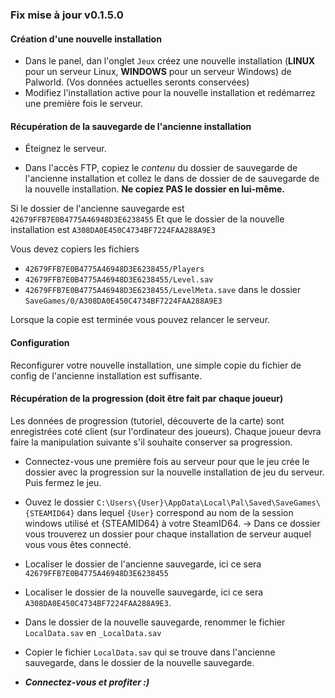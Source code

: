 
### Fix mise à jour v0.1.5.0

#### Création d'une nouvelle installation

- Dans le panel, dan l'onglet `Jeux` créez une nouvelle installation (**LINUX** pour un serveur Linux, **WINDOWS** pour un serveur Windows) de Palworld. (Vos données actuelles seronts conservées)
- Modifiez l'installation active pour la nouvelle installation et redémarrez une première fois le serveur.

#### Récupération de la sauvegarde de l'ancienne installation

- Éteignez le serveur. 

- Dans l'accès FTP, copiez le _contenu_ du dossier de sauvegarde de l'ancienne installation et collez le dans de dossier de de sauvegarde de la nouvelle installation.
**Ne copiez PAS le dossier en lui-même.**

Si le dossier de l'ancienne sauvegarde est `42679FFB7E0B4775A46948D3E6238455`
Et que le dossier de la nouvelle installation est `A308DA0E450C4734BF7224FAA288A9E3`

Vous devez copiers les fichiers 
 - `42679FFB7E0B4775A46948D3E6238455/Players`
 - `42679FFB7E0B4775A46948D3E6238455/Level.sav`
 - `42679FFB7E0B4775A46948D3E6238455/LevelMeta.save`
dans le dossier `SaveGames/0/A308DA0E450C4734BF7224FAA288A9E3`

Lorsque la copie est terminée vous pouvez relancer le serveur.

#### Configuration

Reconfigurer votre nouvelle installation, une simple copie du fichier de config de l'ancienne installation est suffisante.

#### Récupération de la progression (doit être fait par chaque joueur)

Les données de progression (tutoriel, découverte de la carte) sont enregistrées coté client (sur l'ordinateur des joueurs). 
Chaque joueur devra faire la manipulation suivante s'il souhaite conserver sa progression.

- Connectez-vous une première fois au serveur pour que le jeu crée le dossier avec la progression sur la nouvelle installation de jeu du serveur. Puis fermez le jeu.

- Ouvez le dossier `C:\Users\{User}\AppData\Local\Pal\Saved\SaveGames\{STEAMID64}` dans lequel `{User}` correspond au nom de la session windows utilisé et {STEAMID64} à votre SteamID64.
-> Dans ce dossier vous trouverez un dossier pour chaque installation de serveur auquel vous vous êtes connecté.

- Localiser le dossier de l'ancienne sauvegarde, ici ce sera `42679FFB7E0B4775A46948D3E6238455`
- Localiser le dossier de la nouvelle sauvegarde, ici ce sera `A308DA0E450C4734BF7224FAA288A9E3`.

- Dans le dossier de la nouvelle sauvegarde, renommer le fichier `LocalData.sav` en `_LocalData.sav`
- Copier le fichier `LocalData.sav` qui se trouve dans l'ancienne sauvegarde, dans le dossier de la nouvelle sauvegarde.

- ***Connectez-vous et profiter :)***
